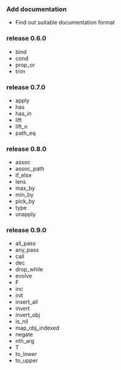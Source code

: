 ###  Add documentation

* Find out suitable documentation format

### release 0.6.0

* bind
* cond
* prop_or
* trim

### release 0.7.0

* apply
* has
* has_in
* lift
* lift_n
* path_eq

### release 0.8.0

* assoc
* assoc_path
* if_else
* lens
* max_by
* min_by
* pick_by
* type
* unapply

### release 0.9.0

* all_pass
* any_pass
* call
* dec
* drop_while
* evolve
* F
* inc
* init
* insert_all
* invert
* invert_obj
* is_nil
* map_obj_indexed
* negate
* nth_arg
* T
* to_lower
* to_upper
